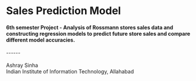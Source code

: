 # Sales Prediction Model

#### 6th semester Project - Analysis of Rossmann stores sales data and constructing regression models to predict future store sales and compare different model accuracies.

------ <br/>
<br/>
Ashray Sinha <br/>
Indian Institute of Information Technology, Allahabad <br/>
